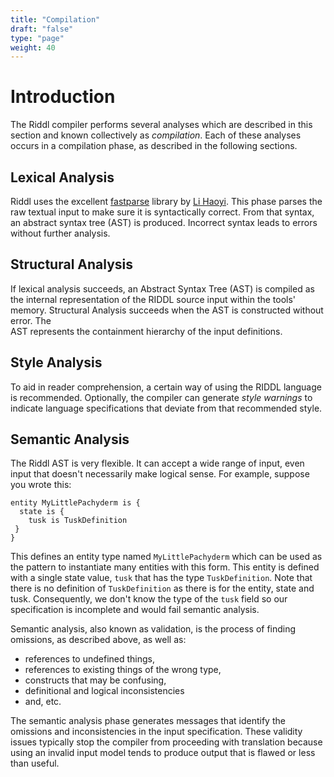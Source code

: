 ```yaml
---
title: "Compilation"
draft: "false"
type: "page" 
weight: 40
---
```


# Introduction
The Riddl compiler performs several analyses which are described in this 
section and known collectively as *compilation*. Each of these analyses
occurs in a compilation phase, as described in the following sections.

## Lexical Analysis
Riddl uses the excellent [fastparse](https://www.lihaoyi.com/fastparse/)
library by [Li Haoyi](http://www.lihaoyi.com/). This phase parses the raw
textual input to make sure it is syntactically correct. From that syntax, an
abstract syntax tree (AST) is produced. Incorrect syntax leads to errors 
without further analysis.

## Structural Analysis
If lexical analysis succeeds, an Abstract Syntax Tree (AST) is compiled as the
internal representation of the RIDDL source input within the tools' memory. 
Structural Analysis succeeds when the AST is constructed without error. The  
AST represents the containment hierarchy of the input definitions. 

## Style Analysis
To aid in reader comprehension, a certain way of using the RIDDL language is
recommended. Optionally, the compiler can generate *style warnings* to indicate
language specifications that deviate from that recommended style.
 
## Semantic Analysis
The Riddl AST is very flexible. It can accept a wide range of input, even input
that doesn't necessarily make logical sense. For example, suppose you wrote this:
```text
entity MyLittlePachyderm is {
  state is {
    tusk is TuskDefinition
 }
}
```
This defines an entity type named `MyLittlePachyderm` which can be used as the 
pattern to instantiate many entities with this form. This entity is defined with
a single state value, `tusk` that has the type `TuskDefinition`. Note that there
is no definition of `TuskDefinition` as there is for the entity, state and tusk.
Consequently, we don't know the type of the `tusk` field so our specification 
is incomplete and would fail semantic analysis. 

Semantic analysis, also known as validation, is the process of finding omissions,
as described above, as well as:

* references to undefined things,
* references to existing things of the wrong type, 
* constructs that may be confusing,
* definitional and logical inconsistencies
* and, etc. 

The semantic analysis phase generates messages that identify the omissions and 
inconsistencies in the input specification. These validity issues typically
stop the compiler from proceeding with translation because using an invalid 
input model tends to produce output that is flawed or less than useful.  

